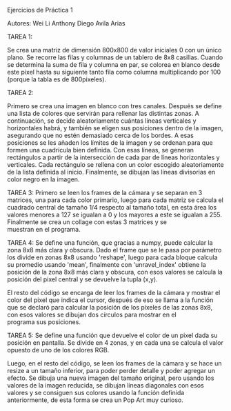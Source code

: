 Ejercicios de Práctica 1

Autores: 
Wei Li 
Anthony Diego Avila Arias 

TAREA 1:

Se crea una matriz de dimensión 800x800 de valor iniciales 0 con un único plano. Se recorre las filas y columnas de un tablero de 8x8 casillas. Cuando se determina la suma de fila y columna en par, se colorea en blanco desde este pixel hasta su siguiente tanto fila como columna multiplicando por 100 (porque la tabla es de 800pixeles).

TAREA 2: 

Primero se crea una imagen en blanco con tres canales. Después se define una lista de colores que servirán para rellenar las distintas zonas. A continuación, se decide aleatoriamente cuántas líneas verticales y horizontales habrá, y también se eligen sus posiciones dentro de la imagen, asegurando que no estén demasiado cerca de los bordes. A esas posiciones se les añaden los límites de la imagen y se ordenan para que formen una cuadrícula bien definida.
Con esas líneas, se generan rectángulos a partir de la intersección de cada par de líneas horizontales y verticales. Cada rectángulo se rellena con un color escogido aleatoriamente de la lista definida al inicio. Finalmente, se dibujan las líneas divisorias en color negro en la imagen.

TAREA 3:
Primero se leen los frames de la cámara y se separan en 3 matrices, una para cada color primario, luego para cada matriz se calcula el cuadrado central de tamaño 1/4 respecto al tamaño total, en esta área los valores menores a 127 se igualan a 0 y los mayores a este se igualan a 255. Finalmente se crea un collage con estas 3 matrices y se muestran en el programa.

TAREA 4:
Se define una función, que gracias a numpy, puede calcular la zona 8x8 más clara y obscura. Dado el frame que se le pasa por parámetro los divide en zonas 8x8 usando 'reshape', luego para cada bloque calcula su promedio usando 'mean', finalmente con 'unravel_index' obtiene la posición de la zona 8x8 más clara y obscura, con esos valores se calcula la posición del pixel central y se devuelve la tupla (x,y).

El resto del código se encarga de leer los frames de la cámara y mostrar el color del pixel que indica el cursor, después de eso se llama a la función que se declaró para calcular la posición de los píxeles de las zonas 8x8, con esos valores se dibujan dos círculos para mostrar en el programa sus posiciones.

TAREA 5:
Se define una función que devuelve el color de un pixel dada su posición en pantalla. Se divide en 4 zonas, y en cada una se calcula el valor opuesto de uno de los colores RGB. 

Luego, en el resto del código, se leen los frames de la cámara y se hace un resize a un tamaño inferior, para poder perder detalle y poder agregar un efecto. Se dibuja una nueva imagen del tamaño original, pero usando los valores de la imagen reducida, se dibujan líneas diagonales con esos valores y se consiguen sus colores usando la función definida anteriormente, de esta forma se crea un Pop Art muy curioso.

